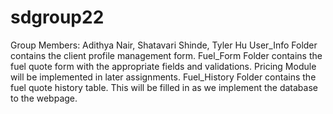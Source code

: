 # sdgroup22

Group Members: Adithya Nair, Shatavari Shinde, Tyler Hu
User_Info Folder contains the client profile management form.
Fuel_Form Folder contains the fuel quote form with the appropriate fields and validations. Pricing Module will be implemented in later assignments.
Fuel_History Folder contains the fuel quote history table. This will be filled in as we implement the database to the webpage.
